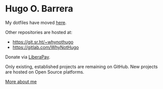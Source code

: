 # Hugo O. Barrera

My dotfiles have moved [here](https://git.sr.ht/~whynothugo/dotfiles).

Other repositories are hosted at:

- https://git.sr.ht/~whynothugo
- https://gitlab.com/WhyNotHugo

Donate via [LiberaPay](https://liberapay.com/WhyNotHugo/).

Only existing, established projects are remaining on GitHub. New projects are
hosted on Open Source platforms.

[More about me](https://hugo.barrera.io/)

